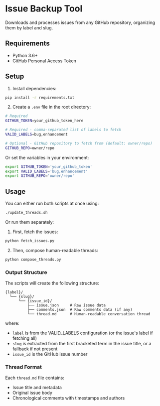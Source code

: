 # Issue Backup Tool

Downloads and processes issues from any GitHub repository, organizing them by label and slug.

## Requirements

- Python 3.6+
- GitHub Personal Access Token

## Setup

1. Install dependencies:

```bash
pip install -r requirements.txt
```

2. Create a `.env` file in the root directory:

```bash
# Required
GITHUB_TOKEN=your_github_token_here

# Required - comma-separated list of labels to fetch
VALID_LABELS=bug,enhancement

# Optional - GitHub repository to fetch from (default: owner/repo)
GITHUB_REPO=owner/repo
```

Or set the variables in your environment:
```bash
export GITHUB_TOKEN='your_github_token'
export VALID_LABELS='bug,enhancement'
export GITHUB_REPO='owner/repo'
```

## Usage

You can either run both scripts at once using:
```bash
./update_threads.sh
```

Or run them separately:

1. First, fetch the issues:
```bash
python fetch_issues.py
```

2. Then, compose human-readable threads:
```bash
python compose_threads.py
```

### Output Structure

The scripts will create the following structure:
```
{label}/
  └── {slug}/
      └── {issue_id}/
          ├── issue.json     # Raw issue data
          ├── comments.json  # Raw comments data (if any)
          └── thread.md      # Human-readable conversation thread
```

where:
- `label` is from the VALID_LABELS configuration (or the issue's label if fetching all)
- `slug` is extracted from the first bracketed term in the issue title, or a fallback if not present
- `issue_id` is the GitHub issue number

### Thread Format

Each `thread.md` file contains:
- Issue title and metadata
- Original issue body
- Chronological comments with timestamps and authors 